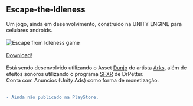 ## Escape-the-Idleness
Um jogo, ainda em desenvolvimento, construido na UNITY ENGINE para celulares androids. <br/><br/>
![Escape from Idleness game](https://media2.giphy.com/media/hRxhnKRuLh5LwZn3Qr/giphy.gif)<br/><br/>
[Download!](https://drive.google.com/file/d/1qxCiH7dxp4yUqzJxv08sk-2-ZT_2oTzg/view?usp=sharing)<br/><br/>
Está sendo desenvolvido utilizando o Asset [Dunjo](https://arks.itch.io/dungeon-platform-tileset) do artista [Arks](https://itch.io/profile/arks),
além de efeitos sonoros utilizando o programa [SFXR](http://www.drpetter.se/project_sfxr.html) de DrPetter. <br/>
Conta com Anuncios (Unity Ads) como forma de monetização.<br/><br/>

```diff 
- Ainda não publicado na PlayStore.
```
